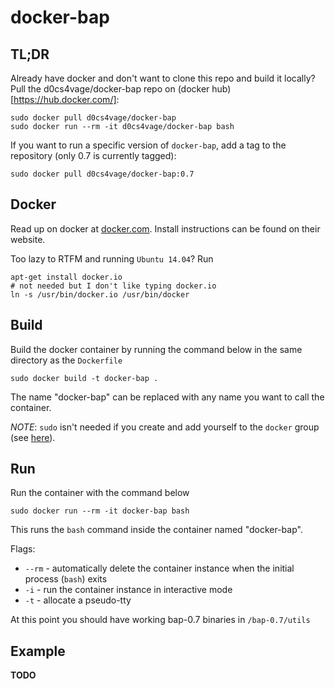 docker-bap
==========

TL;DR
-----

Already have docker and don't want to clone this repo and build it locally? Pull the d0cs4vage/docker-bap repo on (docker hub)[https://hub.docker.com/]:

    sudo docker pull d0cs4vage/docker-bap
    sudo docker run --rm -it d0cs4vage/docker-bap bash

If you want to run a specific version of `docker-bap`, add a tag to the repository (only 0.7 is currently tagged):

    sudo docker pull d0cs4vage/docker-bap:0.7


Docker
------

Read up on docker at [docker.com](http://docker.com). Install instructions can be found on their website.

Too lazy to RTFM and running `Ubuntu 14.04`? Run

    apt-get install docker.io
    # not needed but I don't like typing docker.io
    ln -s /usr/bin/docker.io /usr/bin/docker

Build
-----

Build the docker container by running the command below in the same directory as the `Dockerfile`

    sudo docker build -t docker-bap .

The name "docker-bap" can be replaced with any name you want to call the container.

_NOTE_: `sudo` isn't needed if you create and add yourself to the `docker` group (see [here](https://docs.docker.com/installation/binaries/#giving-non-root-access)).

Run
---

Run the container with the command below

    sudo docker run --rm -it docker-bap bash

This runs the `bash` command inside the container named "docker-bap".

Flags:

* `--rm` - automatically delete the container instance when the initial process (`bash`) exits
* `-i` - run the container instance in interactive mode
* `-t` - allocate a pseudo-tty

At this point you should have working bap-0.7 binaries in `/bap-0.7/utils`

Example
-------

**TODO**
